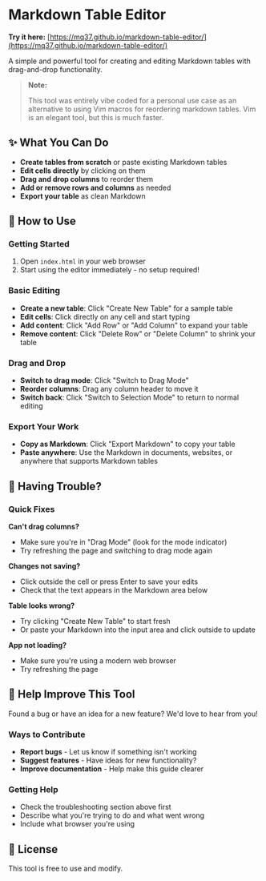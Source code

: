 # Markdown Table Editor

**Try it here:** [https://mq37.github.io/markdown-table-editor/](https://mq37.github.io/markdown-table-editor/)

A simple and powerful tool for creating and editing Markdown tables with drag-and-drop functionality.

> **Note:**
>
 > This tool was entirely vibe coded for a personal use case as an alternative to using Vim macros for reordering markdown tables. Vim is an elegant tool, but this is much faster.

## ✨ What You Can Do

- **Create tables from scratch** or paste existing Markdown tables
- **Edit cells directly** by clicking on them
- **Drag and drop columns** to reorder them
- **Add or remove rows and columns** as needed
- **Export your table** as clean Markdown

## 🚀 How to Use

### Getting Started
1. Open `index.html` in your web browser
2. Start using the editor immediately - no setup required!

### Basic Editing
- **Create a new table**: Click "Create New Table" for a sample table
- **Edit cells**: Click directly on any cell and start typing
- **Add content**: Click "Add Row" or "Add Column" to expand your table
- **Remove content**: Click "Delete Row" or "Delete Column" to shrink your table

### Drag and Drop
- **Switch to drag mode**: Click "Switch to Drag Mode"
- **Reorder columns**: Drag any column header to move it
- **Switch back**: Click "Switch to Selection Mode" to return to normal editing

### Export Your Work
- **Copy as Markdown**: Click "Export Markdown" to copy your table
- **Paste anywhere**: Use the Markdown in documents, websites, or anywhere that supports Markdown tables



## 🐛 Having Trouble?

### Quick Fixes

**Can't drag columns?**
- Make sure you're in "Drag Mode" (look for the mode indicator)
- Try refreshing the page and switching to drag mode again

**Changes not saving?**
- Click outside the cell or press Enter to save your edits
- Check that the text appears in the Markdown area below

**Table looks wrong?**
- Try clicking "Create New Table" to start fresh
- Or paste your Markdown into the input area and click outside to update

**App not loading?**
- Make sure you're using a modern web browser
- Try refreshing the page

## 🤝 Help Improve This Tool

Found a bug or have an idea for a new feature? We'd love to hear from you!

### Ways to Contribute
- **Report bugs** - Let us know if something isn't working
- **Suggest features** - Have ideas for new functionality?
- **Improve documentation** - Help make this guide clearer

### Getting Help
- Check the troubleshooting section above first
- Describe what you're trying to do and what went wrong
- Include what browser you're using

## 📄 License

This tool is free to use and modify.
